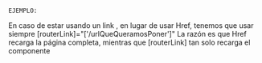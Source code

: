 <!--___   ____  _    _ _______ _____ _   _  _____ 
 |  __ \ / __ \| |  | |__   __|_   _| \ | |/ ____|
 | |__) | |  | | |  | |  | |    | | |  \| | |  __ 
 |  _  /| |  | | |  | |  | |    | | | . ` | | |_ |
 | | \ \| |__| | |__| |  | |   _| |_| |\  | |__| |
 |_|  \_\\____/ \____/   |_|  |_____|_| \_|\___-->

<!--ROUTING EN ANGULAAAAAAAAAAAAAAAAAAAAAAAAAAAAAAAAAAAAR-->

<!--
/******************************  PASOS  ******************************\

1 - crear proyecto con routing, y tantos componentes como links queramos

2 - crear los path a los diferentes componentes en app-routing (dentro del array Routes)
-->

    EJEMPLO:

<script>


const routes: Routes = [
  { path: "", pathMatch: "full", redirectTo: "principal" }, // este path vacío serviría para que siempre redireccione al principal
  { path: "principal", component: MainComponent }, // path normal a otro componente
  { path: "info", component: AboutComponent }, // path normal a otro componente
  { path: "usuario/:usuarioId", component: UsuarioComponent }, // los : representan a las rutas dinámicas
  { path: "**", redirectTo: "principal" }, // este path con ** significa que cualquier texto que pongamos en la URL que no corresponda con alguno de los del array, te redirecciona a main
];

</script>

<!--
IMPORTANTE: Estar seguros de que cuando escribimos el nombre del component, nos lo importe arriba en app-routing

3 - luego nos vamos al HTML de app-component
-->

<script>

    <a [routerLink] ="['/principal']" > Principal </a>

</script>

En caso de estar usando un link <a>, en lugar de usar Href, tenemos que usar siempre [routerLink]="['/urlQueQueramosPoner']"
La razón es que Href recarga la página completa, mientras que [routerLink] tan solo recarga el componente


<!--
4 - en el HTML de app-component tambien añadimos la etiqueta -->
<router-outlet></router-outlet>

<!--
Esta será la etiqueta que representa los diferentes componentes que van cambiando según el link que pulsemos
-->
